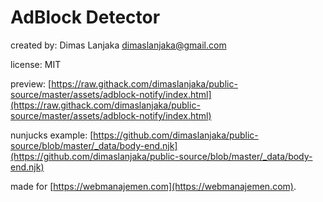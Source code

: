 # AdBlock Detector
created by: Dimas Lanjaka <dimaslanjaka@gmail.com>

license: MIT

preview: [https://raw.githack.com/dimaslanjaka/public-source/master/assets/adblock-notify/index.html](https://raw.githack.com/dimaslanjaka/public-source/master/assets/adblock-notify/index.html)

nunjucks example: [https://github.com/dimaslanjaka/public-source/blob/master/_data/body-end.njk](https://github.com/dimaslanjaka/public-source/blob/master/_data/body-end.njk)

made for [https://webmanajemen.com](https://webmanajemen.com).

